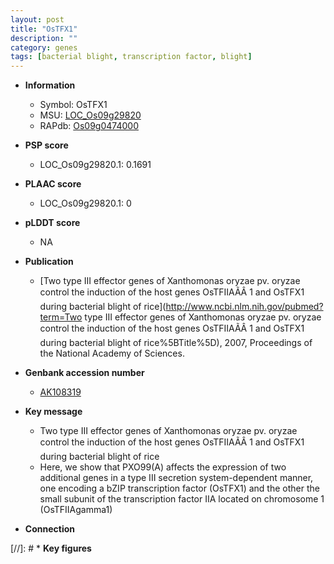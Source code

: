 ```yaml
---
layout: post
title: "OsTFX1"
description: ""
category: genes
tags: [bacterial blight, transcription factor, blight]
---
```


* **Information**  
    + Symbol: OsTFX1  
    + MSU: [LOC_Os09g29820](http://rice.plantbiology.msu.edu/cgi-bin/ORF_infopage.cgi?orf=LOC_Os09g29820)  
    + RAPdb: [Os09g0474000](http://rapdb.dna.affrc.go.jp/viewer/gbrowse_details/irgsp1?name=Os09g0474000)  

* **PSP score**  
    + LOC_Os09g29820.1: 0.1691 

* **PLAAC score**  
    + LOC_Os09g29820.1: 0 

* **pLDDT score**
    + NA


* **Publication**  
    + [Two type III effector genes of Xanthomonas oryzae pv. oryzae control the induction of the host genes OsTFIIAÃÂ 1 and OsTFX1 during bacterial blight of rice](http://www.ncbi.nlm.nih.gov/pubmed?term=Two type III effector genes of Xanthomonas oryzae pv. oryzae control the induction of the host genes OsTFIIAÃÂ 1 and OsTFX1 during bacterial blight of rice%5BTitle%5D), 2007, Proceedings of the National Academy of Sciences.

* **Genbank accession number**  
    + [AK108319](http://www.ncbi.nlm.nih.gov/nuccore/AK108319)

* **Key message**  
    + Two type III effector genes of Xanthomonas oryzae pv. oryzae control the induction of the host genes OsTFIIAÃÂ 1 and OsTFX1 during bacterial blight of rice
    + Here, we show that PXO99(A) affects the expression of two additional genes in a type III secretion system-dependent manner, one encoding a bZIP transcription factor (OsTFX1) and the other the small subunit of the transcription factor IIA located on chromosome 1 (OsTFIIAgamma1)

* **Connection**  

[//]: # * **Key figures**  



